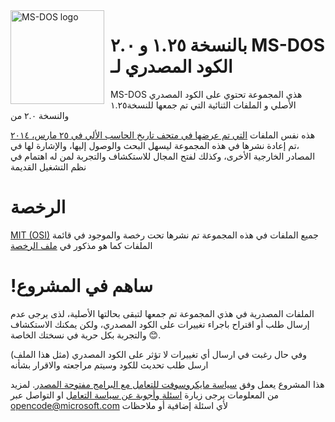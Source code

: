 <img width="150" height="150" align="left" style="float: left; margin: 0 10px 0 0;" alt="MS-DOS logo" src="https://github.com/Microsoft/MS-DOS/blob/master/msdos-logo.png">   

# بالنسخة ١.٢٥ و ٢.٠ MS-DOS الكود المصدري لـ

MS-DOS هذي المجموعة تحتوي على الكود المصدري الأصلي و الملفات الثنائية التي تم جمعها للنسخة١.٢٥ والنسخة ٢.٠ من


 هذه نفس الملفات [التي تم عرضها في متحف تاريخ الحاسب الألي في ٢٥ مارس، ٢٠١٤](https://www.computerhistory.org/atchm/microsoft-ms-dos-early-source-code/)
 ،تم إعادة نشرها في هذه المجموعة ليسهل البحث والوصول إليها، والإشارة لها في المصادر الخارجية الأخرى، وكذلك لفتح المجال للاستكشاف والتجربة لمن له اهتمام في نظم التشغيل القديمة

# الرخصة
[MIT (OSI)](https://en.wikipedia.org/wiki/MIT_License) جميع الملفات في هذه المجموعة تم نشرها تحت رخصة
والموجود في قائمة الملفات كما هو مذكور في [ملف الرخصة](https://github.com/Microsoft/MS-DOS/blob/master/LICENSE.md)

# !ساهم في المشروع

الملفات المصدرية في هذي المجموعة تم جمعها لتبقى بحالتها الأصلية، لذى يرجى عدم إرسال طلب أو اقتراح باجراء تغييرات على الكود المصدري، ولكن يمكنك الاستكشاف والتجربة بكل حرية في نسختك الخاصة 😊.


وفي حال رغبت في ارسال أي تغييرات لا تؤثر على الكود المصدري (مثل هذا الملف) ارسل طلب تحديث للكود وسيتم مراجعته والاقرار بشأنه

هذا المشروع يعمل وفق [سياسة مايكروسوفت للتعامل مع البرامج مفتوحة المصدر](https://opensource.microsoft.com/codeofconduct/).
لمزيد من المعلومات يرجى زيارة [اسئلة وأجوبة عن سياسة التعامل](https://opensource.microsoft.com/codeofconduct/faq/) او التواصل عبر [opencode@microsoft.com](mailto:opencode@microsoft.com) لأي اسئلة إضافية أو ملاحظات
